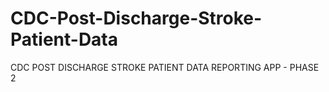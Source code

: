 # CDC-Post-Discharge-Stroke-Patient-Data
CDC POST DISCHARGE STROKE PATIENT DATA REPORTING APP - PHASE 2
